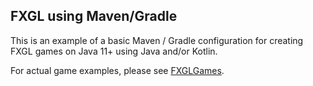 ## FXGL using Maven/Gradle

This is an example of a basic Maven / Gradle configuration for creating FXGL games on Java 11+ using Java and/or Kotlin.

For actual game examples, please see [FXGLGames](https://github.com/AlmasB/FXGLGames).